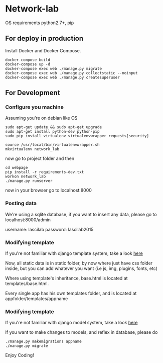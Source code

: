 # Network-lab

OS requirements python2.7+, pip

## For deploy in production
Install Docker and Docker Compose.

```
docker-compose build
docker-compose up -d
docker-compose exec web ./manage.py migrate
docker-compose exec web ./manage.py collectstatic --noinput 
docker-compose exec web ./manage.py createsuperuser
```

## For Development

### Configure you machine
Assuming you're on debian like OS

```
sudo apt-get update && sudo apt-get upgrade
sudo apt-get install python-dev python-pip
sudo pip install virtualenv virtualenvwrapper requests[security]

source /usr/local/bin/virtualenvwrapper.sh
mkvirtualenv network_lab
```

now  go to project folder and then

```
cd webpage
pip install -r requirements-dev.txt
workon network_lab
./manage.py runserver
```

now in your browser go to localhost:8000

### Posting data
We're using a sqlite database, if you want to insert any data, please go to localhost:8000/admin

username: lascilab
password: lascilab2015

### Modifying template
If you're not familiar with django template system, take a look  [here](https://docs.djangoproject.com/en/1.8/topics/templates/)

Now, all static data is in static folder, by now where just have css folder inside, but you can add whatever you want (i.e js, img, plugins, fonts, etc)


Where using template's inheritance, base.html is located at templates/base.html.

Every single app has his own templates folder, and is located at appfolder/templates/appname

### Modifying template
If you're not familiar with django model system, take a look 
[here](https://docs.djangoproject.com/en/1.8/topics/db/models/)

If you want to make changes to models, and reflex in database, please do
```
./manage.py makemigrations appname
./manage.py migrate
```

Enjoy Coding!

